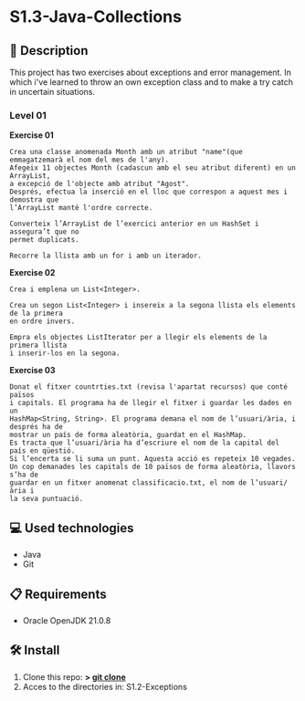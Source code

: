 # S1.3-Java-Collections

## 📄 **Description**

This project has two exercises about exceptions and error management. In which i've learned to throw an
own exception class and to make a try catch in uncertain situations.

### **Level 01**

**Exercise 01**

    Crea una classe anomenada Month amb un atribut "name"(que emmagatzemarà el nom del mes de l'any).
    Afegeix 11 objectes Month (cadascun amb el seu atribut diferent) en un ArrayList,
    a excepció de l'objecte amb atribut "Agost".
    Després, efectua la inserció en el lloc que correspon a aquest mes i demostra que
    l’ArrayList manté l'ordre correcte.
    
    Converteix l’ArrayList de l’exercici anterior en un HashSet i assegura’t que no
    permet duplicats.
    
    Recorre la llista amb un for i amb un iterador.

**Exercise 02**

    Crea i emplena un List<Integer>.
    
    Crea un segon List<Integer> i insereix a la segona llista els elements de la primera
    en ordre invers.
    
    Empra els objectes ListIterator per a llegir els elements de la primera llista
    i inserir-los en la segona.

**Exercise 03**

    Donat el fitxer countrties.txt (revisa l'apartat recursos) que conté països
    i capitals. El programa ha de llegir el fitxer i guardar les dades en un
    HashMap<String, String>. El programa demana el nom de l’usuari/ària, i després ha de
    mostrar un país de forma aleatòria, guardat en el HashMap.
    Es tracta que l’usuari/ària ha d’escriure el nom de la capital del país en qüestió.
    Si l’encerta se li suma un punt. Aquesta acció es repeteix 10 vegades.
    Un cop demanades les capitals de 10 països de forma aleatòria, llavors s’ha de
    guardar en un fitxer anomenat classificacio.txt, el nom de l’usuari/ària i
    la seva puntuació.

## 💻 **Used technologies**

- Java
- Git

## 📋 **Requirements**

- Oracle OpenJDK 21.0.8

## 🛠️ **Install**

1. Clone this repo: **>  [git clone](https://github.com/mirexan/S1.2-Exceptions.git)**
2. Acces to the directories in: S1.2-Exceptions